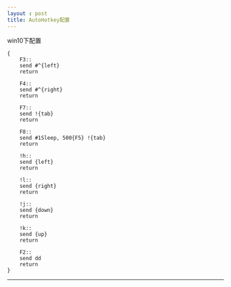 ```yaml
---
layout : post
title: AutoHotkey配置
---
```

win10下配置

    {
        F3::
        send #^{left}
        return

        F4::
        send #^{right}
        return

        F7::
        send !{tab}
        return

        F8::
        send #1Sleep, 500{F5} !{tab}
        return

        !h::
        send {left}
        return

        !l::
        send {right}
        return

        !j::
        send {down}
        return

        !k::
        send {up}
        return

        F2::
        send dd
        return
    }

---
